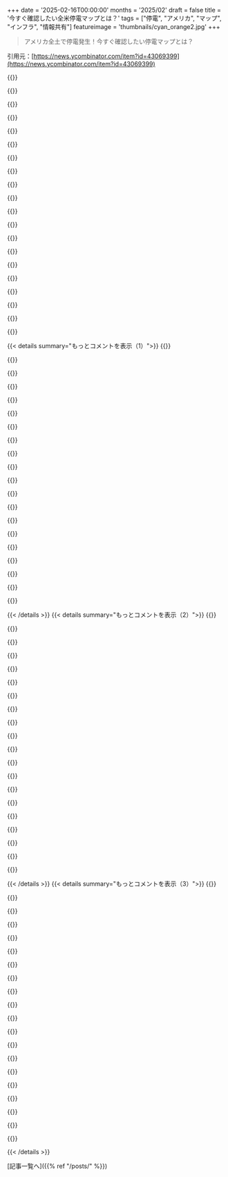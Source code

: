 +++
date = '2025-02-16T00:00:00'
months = '2025/02'
draft = false
title = '今すぐ確認したい全米停電マップとは？'
tags = ["停電", "アメリカ", "マップ", "インフラ", "情報共有"]
featureimage = 'thumbnails/cyan_orange2.jpg'
+++

> アメリカ全土で停電発生！今すぐ確認したい停電マップとは？

引用元：[https://news.ycombinator.com/item?id=43069399](https://news.ycombinator.com/item?id=43069399)

{{<matomeQuote body="これはとても面白いビジネスだね。一般ユーザーにはシンプルで魅力的だけど、ビジネスユーザー向けにはAPIで統合データにアクセスするのに月$1,000の価値があるみたい。似たようなビジネスはたくさんあると思うけど、顧客層が分からない。月$1,000は高いと思うけど、私は特に必要ないんだよね。" userName="iandanforth" createdAt="2025-02-16T17:24:47" color="">}}

{{<matomeQuote body="複雑なデータセットは常に需要があるよね！もっとシンプルなものに取り組めばよかったと感じてる。このデータは常に変わるし、報告の基準もないからメンテナンスが大変なんだ。できるだけ情報を簡単にするように頑張ってるけど、かなりの労力だね。" userName="vonadz" createdAt="2025-02-16T17:39:35" color="#ff5c5c">}}

{{<matomeQuote body="このようなデータの需要についてもっと知りたいな。私も似たような複雑なデータのスタートアップを持っていて、売る相手を知りたいと思ってるんだ。" userName="senordevnyc" createdAt="2025-02-16T18:43:43" color="">}}

{{<matomeQuote body="話したいなら、tech at poweroutage.usにメールしてくれ！" userName="vonadz" createdAt="2025-02-16T18:57:05" color="">}}

{{<matomeQuote body="あなたたちは電力会社と直接連携してるの？それとも自分たちでデータを取ってるの？" userName="iFred" createdAt="2025-02-16T18:05:22" color="">}}

{{<matomeQuote body="両方やってるよ！" userName="vonadz" createdAt="2025-02-16T18:12:32" color="">}}

{{<matomeQuote body="私の地元のISPは、自社のサービス状況マップに電力障害を重ねて表示してるみたい。停電の時にサポートの電話が減ると思う。おそらくPG&Eからそのデータを直接得てるんだ。https://www.monkeybrains.net/map/" userName="medmunds" createdAt="2025-02-16T18:21:22" color="">}}

{{<matomeQuote body="使い道は、全国に物理的な店舗がたくさんあるビジネスだね。悪天候や通行止め、停電を追跡する必要がある。フランチャイズがたくさんあるなら、月$1,000なんて安いもんだよ。たとえば、7時にオープンの店舗が4時に停電を報告されたら、行動を起こすための実用的な情報になるから。" userName="neither_color" createdAt="2025-02-17T02:12:15" color="#38d3d3">}}

{{<matomeQuote body="正直な質問だが...こういう事業を思いつくことは何度もあったけど、著作権法の問題に直面しそうでちょっと怖い。データは自分のものじゃないけど、それを集めて変換して再パッケージにすれば人に役立てられると感じている。ただ、そのデータはどこから来たのかが気になる。収集したデータが他人のものなのに価値を付けるのは問題にならないのか？大企業は頻繁にやってるけど、小さい会社はリスクが大きくないのかな？" userName="dawnchorus" createdAt="2025-02-16T23:15:11" color="">}}

{{<matomeQuote body="その辺の問題は、地域ややってること、データの取得先によって変わると思うよ。https://libraries.emory.edu/research/copyright/copyright-dat..." userName="thfuran" createdAt="2025-02-16T23:45:01" color="">}}

{{<matomeQuote body="Patio11がStormPulseの創業者と話したポッドキャストがめっちゃ面白かったって話かな。ビジネスや政府がこういう情報をどう大事にしてるかについて語ってたよ。" userName="anitil" createdAt="2025-02-16T22:06:42" color="#ff5c5c">}}

{{<matomeQuote body="この写真を見ると相変わらず面白いね。" userName="patio11" createdAt="2025-02-16T22:26:46" color="">}}

{{<matomeQuote body="電力がないと冷凍庫が使えなくて食品が腐っちゃうって、スーパーのことが思い浮かぶよ。" userName="brookst" createdAt="2025-02-16T17:38:12" color="">}}

{{<matomeQuote body="スーパーは自分の冷凍庫がちゃんと電力入ってるか確認しなくても大丈夫だと思う。モニターも人もコンピュータもいるし！　それに、自宅の顧客でも停電と思ったら連絡くれるよ。" userName="dfxm12" createdAt="2025-02-16T18:15:19" color="">}}

{{<matomeQuote body="中央のオペレーションを考えた方がいいよ。個別の店はもちろん電力が切れたのをすぐ気付くよね。でもその後どうするの？近くの他の店に電話しまくるわけ？どこが冷蔵庫に空きがあるか確認するのは大変そう。中央で情報を集約できれば、1000ドル/月の価値があるかもしれないよ。大規模停電の時に（顧客が1000人以上の）連絡を受け取れるなんて運がいい方だよ。" userName="brookst" createdAt="2025-02-16T18:31:24" color="#ff33a1">}}

{{<matomeQuote body="電力がない時に、どうやって本部に報告するんだ？状況がひどいときは携帯電話のタワーすらダウンしてるかもしれないよ。" userName="chabska" createdAt="2025-02-17T01:15:50" color="">}}

{{<matomeQuote body="バックアップバッテリーがあればいいね。携帯電話が使えなくなるのが心配なら、Starlinkを使うのもアリだよ。" userName="kortilla" createdAt="2025-02-17T07:40:46" color="">}}

{{<matomeQuote body="信号やデータがなくなった理由を調査して、結局店に電力が切れてるのが分かるんだ。" userName="deathanatos" createdAt="2025-02-17T04:17:51" color="">}}

{{<matomeQuote body="それは月１千ドルよりはずっと高いよね。少なくとも調査を常に効果的にできるようにするなら。" userName="hnaccount_rng" createdAt="2025-02-17T07:23:54" color="">}}

{{<matomeQuote body="いや、そうじゃないよ。ここは発展途上国じゃないし。スーパーは１０年に一度くらいしかひどい停電に見舞われないから、そういう時は人を派遣する方がコスト的に有効だよ。" userName="kortilla" createdAt="2025-02-17T07:43:08" color="#ff33a1">}}

{{< details summary="もっとコメントを表示（1）">}}
{{<matomeQuote body="店舗がHQにパトロールしてるはずだから、反応がないと何か起きたってことでしょ。電力か接続かを確認する必要があるけど、ISPの場合は１千ドルは妥当だよね。" userName="therein" createdAt="2025-02-16T18:48:01" color="">}}

{{<matomeQuote body="グローサリーで働いたことないけど、他の業種の経験からすると、データをちゃんと整理できない無能なチームをまとめるのが大変なら、すぐに使えるソリューションに１千ドル払う方がいいと思うよ。" userName="orzig" createdAt="2025-02-16T18:53:54" color="">}}

{{<matomeQuote body="そのターンキーソリューションも似たような連中が作ってるんだろうけど、契約があるから文句言いやすいよね。" userName="shermantanktop" createdAt="2025-02-16T20:18:34" color="">}}

{{<matomeQuote body="去年、風が強くて大規模な停電があったんだけど、近所の店は複数のトラックで冷凍トレーラーが届いてた。物流に時間がかかって、食材の劣化が問題だったよ。ましてや農産物は救えなかったけど、冷凍食品は助かった。『賢い』企業なら停電を検知して、それに応じて機材を動かす作業を始めるんだろうけど、高すぎて無理だろうね。" userName="dylan604" createdAt="2025-02-16T19:27:11" color="#45d325">}}

{{<matomeQuote body="小さな店ほど食材を救おうとする傾向があると思う。寒い嵐で停電する場合は比較的簡単だし。でも大きいWalmartはすぐに発電機に切り替えるか、諦めちゃう。" userName="bombcar" createdAt="2025-02-16T21:18:20" color="">}}

{{<matomeQuote body="発電機は無いの？ラジオショップより大きいスーパーなら必ずバックアップがあると思うけど、損失が大きいから。小さなグローサリーでもバックアップ持ってるし、主要な電力供給ラインにあるから停電はほとんど無いよ。" userName="AngryData" createdAt="2025-02-16T23:26:28" color="">}}

{{<matomeQuote body="君の経験は珍しいよ。発電機は高くてメンテも必要で、多くの店は持ってない場合がある。データセンターで働いたことがある人はわかると思うけど、必要なときに動かないこともあるからね。多くのグローサリーは短期の冷凍トレーラーを借りる方がいいみたい。" userName="brookst" createdAt="2025-02-17T04:42:32" color="#785bff">}}

{{<matomeQuote body="実際には全てを動かす能力がある発電機を持っているところは少ないよ。その特定の店は限られた照明とレジだけ動かせるだけだった。思っているより発電機は簡単じゃないんだ。実際のソリューションを見てない人が言ってることが多い。" userName="dylan604" createdAt="2025-02-17T19:49:12" color="">}}

{{<matomeQuote body="隣のエリアで停電が起きたら、自分のエリアも影響受ける可能性あるんじゃない？周囲のメンテナンスが必要だったら、自分のところも準備しておくべきかも。ストアオーナーには役立つ情報だろうな。" userName="alt227" createdAt="2025-02-16T18:21:41" color="">}}

{{<matomeQuote body="今のスーパーマーケットはほとんどジェネレーター備えてるよ。冷凍や冷蔵の在庫の価値が大きいから、損失を避けるためにね。ただ、小規模な店はそうではないかも。" userName="SoftTalker" createdAt="2025-02-16T18:52:32" color="">}}

{{<matomeQuote body="物流や人の移動に関するものには影響大だよね。停電って、自分が直接コントロールできない部分の重要なことを無効にしちゃうから。市の一部だけ停電することもあるし、どの箇所が停電してるのか、リアルタイムで情報を知るのはすごく役立つ。" userName="seu" createdAt="2025-02-16T19:00:46" color="#785bff">}}

{{<matomeQuote body="Genscapeで働いてた人知ってるけど、彼らはライブの発電データを売ってるビジネスだったみたい。主に電力会社の許可なしで、ハンズオフでやってたみたい。発電所の近くに土地があれば、センサーを設置してスペースを貸すこともあったらしい。データを集めて売ってるこういうビジネスはたくさんあるみたいね。" userName="barake" createdAt="2025-02-16T20:44:33" color="#38d3d3">}}

{{<matomeQuote body="IoTやってたときに、こういうサービスがあれば超助かったな。大規模な停電が起きてもすぐに把握できてたはずだし。まぁデータはあったけど、プラットフォームがその状態に対応してなかったから、改修にはかなり時間がかかりそうだったよ。" userName="lovich" createdAt="2025-02-17T06:35:49" color="">}}

{{<matomeQuote body="月1000ドルは、俺が以前に企業カードで請求してたくらいの金額。意外と安いと思うよ。年収が100万ドルのビジネスなら、月の収益の1/83にしかならないし、むしろ安すぎじゃないかな。" userName="0xbadcafebee" createdAt="2025-02-16T22:50:36" color="">}}

{{<matomeQuote body="うちも似たようなサービスをもっと高い金額で買ってるよ。実際、これらの集約サービスは、基盤のAPIの変更をスムーズにこなしてるから、15～30社の個別API業者を相手にするのは大変だもん。" userName="javier2" createdAt="2025-02-16T23:45:58" color="#ff5c5c">}}

{{<matomeQuote body="アメリカの電力供給者は、リアルタイムデータを政府に送っていて、それがODINという単一のアクセスポイントで提供されてるよ。" userName="freeopinion" createdAt="2025-02-17T01:05:37" color="">}}

{{<matomeQuote body="全く異なるビジネスの集約サービスについて言ってたけどね。" userName="javier2" createdAt="2025-02-17T14:48:51" color="">}}

{{<matomeQuote body="ほとんどのところはそうじゃないよ。3000以上の電力会社のうち、155社だけだから。" userName="vonadz" createdAt="2025-02-17T06:50:42" color="">}}

{{<matomeQuote body="アメリカはどうしてこんなに整理されてるの？カナダはすごくバラバラで、オープンデータは地方や州で色々な形式で公開されてるし、透明性がない感じなんだ。でもアメリカのデータはよく整理されてる気がする。データの提供者が優秀なのか、サイトのクリエイターがうまくまとめてるのか疑問だぜ。" userName="luxurytent" createdAt="2025-02-16T19:32:58" color="#ff33a1">}}

{{<matomeQuote body="オバマ政権時代の2013年に、政府機関でオープンデータを推進するプロジェクトが始まったんだ。＞”2013年5月9日、オバマ大統領が政府情報をオープンで機械可読なデータをデフォルトとする大統領令に署名した。”<br>それにより、情報がもっと利用しやすくなったんだよ。オーストラリア政府も同じように取り組んだし、Data.govが中心になってるんだ。政府のデータハッカソンもあって、いいプロジェクトも生まれたんだ。" userName="evolve2k" createdAt="2025-02-16T19:53:48" color="#38d3d3">}}


{{< /details >}}
{{< details summary="もっとコメントを表示（2）">}}
{{<matomeQuote body="これはサードパーティのサイトで、ユーティリティのウェブサイトをスクレイピングしてるだけだから、オープンデータの取り組みは関係ないよ。" userName="cavisne" createdAt="2025-02-16T22:25:25" color="">}}

{{<matomeQuote body="オープンデータ文化が10年以上続いてるおかげでここまで来られたんだ。電力会社は社会的責任を持っているふりをすることが多いから、データを開放することで良いイメージを持たれるのが狙いかな。" userName="evolve2k" createdAt="2025-02-17T06:31:41" color="">}}

{{<matomeQuote body="オープンデータ文化のおかげでここまで来たよ。次のステップについては、俺の返事の範囲外だからな。" userName="evolve2k" createdAt="2025-02-17T06:32:07" color="">}}

{{<matomeQuote body="俺はクリエイターが優秀だと思う。彼らは色々な電力会社の停電マップをスクレイピングしてるだけだよ。電力会社によっては正確な停電マップがなくて、データが0になってる場所もあるし。" userName="notwhereyouare" createdAt="2025-02-16T19:46:00" color="">}}

{{<matomeQuote body="そういえば、カナダ版の地図もあるんだよ。" userName="icegreentea2" createdAt="2025-02-16T19:57:40" color="">}}

{{<matomeQuote body="マニトバ・ハイドロのページには、ケベックに1人の顧客がいるって書いてあるよ。南サイプレスってのが実際はマニトバの市町村らしい。二重カウントみたいなデータ問題がありそうだ。" userName="momothereal" createdAt="2025-02-16T20:58:17" color="">}}

{{<matomeQuote body="Hydro-Quebecのウェブアプリは、停電やサービス状況を確認するのにとても便利だよ。" userName="dpc050505" createdAt="2025-02-16T20:53:12" color="">}}

{{<matomeQuote body="早く電気が戻るといいね。自分はこのウェブサイトに関わってるから、質問があったら気軽に聞いて！データに興味があれば特に。" userName="vonadz" createdAt="2025-02-16T17:23:38" color="#ff33a1">}}

{{<matomeQuote body="すごいプロジェクトだね！ところで、あなたのLLCのページに”queries”が”qurries”って間違って書いてあったよ。意図的かどうかはわからないけど。" userName="data_ders" createdAt="2025-02-16T19:11:10" color="">}}

{{<matomeQuote body="指摘ありがとう！修正するよ。" userName="vonadz" createdAt="2025-02-16T19:30:36" color="">}}

{{<matomeQuote body="＞「パフォーマティブ」とは言えるね。過去の情報が視認できなければ、ただのパフォーマンスになっちゃう。停電中に現地にいれば状況はわかるけど、他の人は歴史的な情報も必要だよね。みんなが平等に情報を得られるかも考えないといけない。セキュリティばかり気にされるけど、過去の情報が何の脅威になるのか疑問。自分のシステムでは、いつ電気が戻ったかも記録されてる。" userName="m3047" createdAt="2025-02-16T18:54:04" color="#785bff">}}

{{<matomeQuote body="PG&Eは個々の地域のグリッドまでリアルタイムの停電マップを公開してるよ： https://pgealerts.alerts.pge.com/outage-tools/outage-map/" userName="lisper" createdAt="2025-02-16T17:44:41" color="#ff5c5c">}}

{{<matomeQuote body="コメッドも同様だよ（北イリノイとシカゴ）： https://secure.comed.com/FaceBook/Pages/outagemap.aspx?ipid=..." userName="joezydeco" createdAt="2025-02-16T18:46:25" color="#38d3d3">}}

{{<matomeQuote body="Entergyの停電マップは、これまで使った中で一番優れているよ。 https://www.etrviewoutage.com/map?state=TX" userName="bob1029" createdAt="2025-02-17T08:24:06" color="#45d325">}}

{{<matomeQuote body="それは本当に感心したよ！" userName="lisper" createdAt="2025-02-17T19:19:12" color="">}}

{{<matomeQuote body="今は改善されてるかもしれないけど、2-3年前の冬の大嵐では、PG&Eが停電を報告する革新的な方法にだけ注力してて、実際の修理には手が回ってなかった。停電してる時の”推定復旧時間”は完全に当てにならなかった。毎日午後6時になると、24時間前倒しで進んでたのが面白かった。" userName="LeoPanthera" createdAt="2025-02-17T03:24:13" color="#45d325">}}

{{<matomeQuote body="Pacific Powerもそうだけど、具体的な地域の境界がなくて、全体的にあやふやな数字しかないよね。" userName="blacksmith_tb" createdAt="2025-02-17T20:06:15" color="">}}

{{<matomeQuote body="PSE&GはNJの一部をカバーしてるよ。" userName="telcal" createdAt="2025-02-17T02:05:06" color="">}}

{{<matomeQuote body="PSE（Puget Sound Energy）もそうだね。" userName="magneticnorth" createdAt="2025-02-16T18:31:03" color="">}}

{{<matomeQuote body="Duke Energyもあるよ。" userName="natebc" createdAt="2025-02-16T20:00:48" color="">}}


{{< /details >}}
{{< details summary="もっとコメントを表示（3）">}}
{{<matomeQuote body="Oncor（テキサス）も。" userName="hk1337" createdAt="2025-02-16T18:12:46" color="">}}

{{<matomeQuote body="＞このUSマップはカナダやUKのマップと”power outage”の定義が違うのかな？大きな嵐とかのニュースがない限り、USの停電統計はかなり異常に思える。" userName="jeroenhd" createdAt="2025-02-16T17:47:23" color="">}}

{{<matomeQuote body="＞昨日の午後と夜に強い嵐が来たけど、うちは停電しなかったよ。でも州内で約85,000人が停電したのも驚きじゃない。今朝は倒れた木や傾いた電柱が結構あった。<br>今週初めに4インチの雨が降ったから、これを引き起こす要因になったのかも。" userName="_heimdall" createdAt="2025-02-16T17:49:57" color="#45d325">}}

{{<matomeQuote body="＞このレポートによると、UKでは5年の間に停電間隔の平均が3年半で、カナダだと1年未満ってことだよ（ページ8）。" userName="Symbiote" createdAt="2025-02-16T23:41:17" color="">}}

{{<matomeQuote body="＞数日間の雨（何インチか）と今朝の高風で前線が通過したから、停電の理由になるかも。" userName="thedougd" createdAt="2025-02-16T21:09:52" color="">}}

{{<matomeQuote body="今週末、東海岸で氷と風の悪い嵐があったみたいだね。" userName="827a" createdAt="2025-02-16T17:56:37" color="">}}

{{<matomeQuote body="このリンクはpoweroutage.usなんだけど、カナダ（https://poweroutage.com/ca）、イギリス（https://poweroutage.com/uk）、EU（https://poweroutage.com/eu）もカバーしてるらしい。USサイトからはリンクを載せてないのが不思議だね。特にカナダやUKの停電が少ないのとUSの差が面白い。" userName="samwillis" createdAt="2025-02-16T18:51:52" color="#ff33a1">}}

{{<matomeQuote body="イギリスの規制当局は、2002年にInterruptions Incentive Schemeを導入して、配電ネットワークの顧客の中断や失われた時間を減らすよう促進したんだ。これでネットワークの自動化への大規模な投資が促されたよ。" userName="scrlk" createdAt="2025-02-16T19:17:17" color="">}}

{{<matomeQuote body="要は、9sの違いは投資やコストってことだね。カナダでは、電力会社がコストを全てユーザーに押し付けて、高いCAPEX・低いOPEXネットワークが規制上のリターンを得るためにインセンティブがあるみたい。実際、カナダの電気料金はUSの顧客と比べて高いって聞く。もちろん信頼性が高いけど、年間5分のダウンタイムを得るためにそんなにお金を使う価値は感じないよ。商業や工業のユーザーは別かもしれないけど。" userName="Scoundreller" createdAt="2025-02-16T20:24:46" color="">}}

{{<matomeQuote body="そういえば、オンタリオ州とケベック州では、現在の平均ダウンタイムは4 9sを下回っていて、500分/年にかなり近いんだ。Ontariosのエネルギーボードのダッシュボードには、2023年の総平均停電時間が約5時間っていうのが出てたよ（過去10年ほどの平年と言えるかな）。Hydro Quebecも2023年の平均ダウンタイムが約4.5時間って言ってる。" userName="icegreentea2" createdAt="2025-02-16T21:40:15" color="#ff5c5c">}}

{{<matomeQuote body="アメリカも同じだね。ただ、テキサスはちょっと革新的なことをしてるみたい。ネットワークの過剰建設以外に何かするのが難しいのが現実で、テキサスは数年前のアイスストームの時には、ネットワークの過少建設で強く批判された。" userName="cavisne" createdAt="2025-02-16T22:34:33" color="">}}

{{<matomeQuote body="このマップを見て、パーセンテージで見ると本当に驚くよ。1000万人以上の顧客のいる州で、数千人しか停電していないってすごい功績だと思う。" userName="niceice" createdAt="2025-02-16T18:04:10" color="#785bff">}}

{{<matomeQuote body="まだ言ってないことがあるけど、先週この嵐の前にたくさん雨が降ったんだ。アラバマでは自分の地域で約4.5インチ降った。その前から地面が柔らかくなっていて、木が高い風に耐えやすくなってた。昨晩も雷が多かったし、実際に停電しなかったのが不思議なくらい。田舎でほとんど上に電線あって、木も電柱や電線の近くに多いから。" userName="_heimdall" createdAt="2025-02-16T17:53:19" color="">}}

{{<matomeQuote body="ジョージアに居て、昨晩ひどい雷雨が通り抜けて、短期間停電した。高い風と竜巻注意報が州の大部分で出てた。電線を地中に埋めるべきだよ。今年も例年通り、温度が60～70度、20～30度の急激な変動が続く。遅い冬と初春は、私たちの地域に嵐や竜巻をもたらすのが典型的。みんなが春の服を急いで着るのを見ると面白いけど、その後すぐに一番寒い日が来るからね。毎年これがあるから“フェイクスプリング”って呼んでる。この水曜日には雪の予報も出てるよ！" userName="echelon" createdAt="2025-02-16T17:38:51" color="">}}

{{<matomeQuote body="全米のことは言えないけど、バージニアの田舎では今週、ひどいアイスストームが襲ったんだ。約40時間も電気が切れてたよ。" userName="the_plus_one" createdAt="2025-02-16T17:30:14" color="">}}

{{<matomeQuote body="他のジョージアのコメントと同じく、朝の4時から6時まで激しい嵐があって、7時には収束した。20分間電気が切れたけど、必要な機器はバッテリーで動いてたよ。地下電力だし、アトランタでは木が倒れて多くの人が数時間停電したみたい。面白いのは、これがアメリカとヨーロッパの電力網の議論の後に起きたことだね。大きな嵐が変圧器や配電線に木を押し込むと、どこでも悪い一日になるんだ。" userName="Moto7451" createdAt="2025-02-16T17:52:04" color="#ff33a1">}}

{{<matomeQuote body="今朝、激しい雷雨があったよ。" userName="Willingham" createdAt="2025-02-16T17:24:43" color="">}}

{{<matomeQuote body="アトランタの南で朝5時頃に竜巻警報が出た。倒れた木や停電はあったけど、実際に私の地域で竜巻が触れたって話はまだ聞いてないよ。" userName="b0b_d0e" createdAt="2025-02-16T17:38:48" color="">}}

{{<matomeQuote body="そんなに悪くはないけど、メンフィスでは古い電線が上にあって、普通の天候でも大きな被害が出るんだ。" userName="warmedcookie" createdAt="2025-02-16T17:36:25" color="">}}

{{<matomeQuote body="もう少し詳細なヒートマップを主要なビジュアルにしたらどう？州境で色分けするのは直感的じゃないし、しばしば誤解を招くよ、メルカトル投影の批判なしでもね。" userName="leeoniya" createdAt="2025-02-16T17:42:20" color="">}}


{{< /details >}}


[記事一覧へ]({{% ref "/posts/" %}})
